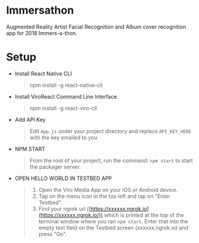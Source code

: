 # Immersathon

Augmented Reality Artist Facial Recognition and Album cover recognition app for 2018 Immers-a-thon.



# Setup

- Install React Native CLI
	> npm install -g react-native-cli

- Install ViroReact Command Line Interface.
	> npm install -g react-viro-cli

- Add API Key
	>  Edit  `App.js`  under your project directory and replace  `API_KEY_HERE`  with the key emailed to you

- NPM START
	> From the root of your project, run the command:  `npm start`  to start the packager server.

- OPEN HELLO WORLD IN TESTBED APP

	> 1) Open the Viro Media App on your iOS or Android device.  
	> 2) Tap on the menu icon in the top left and tap on "Enter Testbed".  
	> 3) Find your ngrok url ([https://xxxxxx.ngrok.io](https://xxxxxx.ngrok.io/)) which is printed at the top of the terminal window where you ran  `npm start`. Enter that into the empty text field on the Testbed screen (xxxxxx.ngrok.io) and press "Go".
	
